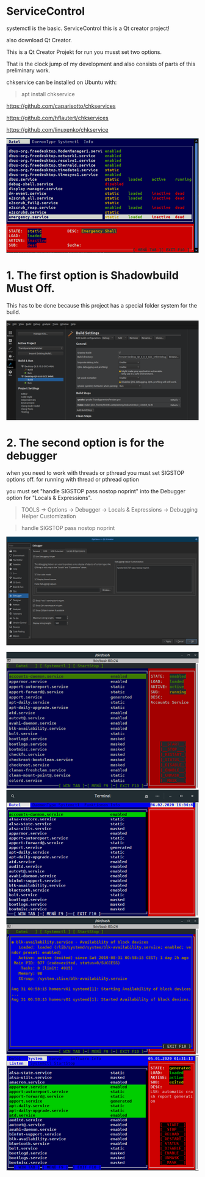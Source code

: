 # ServiceControl

systemctl is the basic. ServiceControl this is a Qt creator project!

also download Qt Creator.

This is a Qt Creator Projekt for run you musst set two options.

That is the clock jump of my development and also consists of parts of this preliminary work.

chkservice can be installed on Ubuntu with:

> apt install chkservice

https://github.com/caparisotto/chkservices

https://github.com/hflautert/chkservices

https://github.com/linuxenko/chkservice

![ServiceControl](https://github.com/fett-tony/ServiceControl/blob/main/Screenshot/ServiceControll-v1.0.2.png)


# 1. The first option is Shadowbuild Must Off.

This has to be done because this project has a special folder system for the build.

![ShadowBuild](https://github.com/fett-tony/NcursesWindowTemplate/blob/main/README/ShadowBuild.png)

# 2. The second option is for the debugger

when you need to work with threads or pthread you must set SIGSTOP options off.
for running with thread or pthread option

you must set "handle SIGSTOP pass nostop noprint" into the Debugger option for "Locals & Expressions".

> TOOLS -> Options -> Debugger -> Locals & Expressions -> Debugging Helper Customization

> handle SIGSTOP pass nostop noprint

![Debugging_Helper_Customization](https://github.com/fett-tony/NcursesWindowTemplate/blob/main/README/Debugging_Helper_Customization.png)



![ServiceControl](https://github.com/fett-tony/ServiceControl/blob/main/Screenshot/ServiceControl-1.png)
![ServiceControl](https://github.com/fett-tony/ServiceControl/blob/main/Screenshot/ServiceControl-2.png)
![ServiceControl](https://github.com/fett-tony/ServiceControl/blob/main/Screenshot/ServiceControl-3.png)
![ServiceControl](https://github.com/fett-tony/ServiceControl/blob/main/Screenshot/ServiceControll-branch.png)

